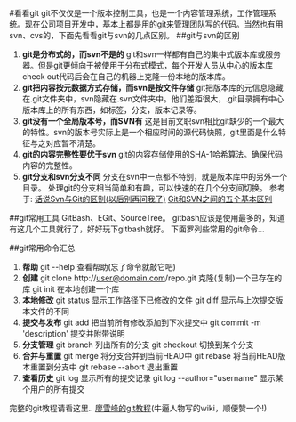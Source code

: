 #看看git
git不仅仅是一个版本控制工具，也是一个内容管理系统，工作管理系统。现在公司项目开发中，基本上都是用的git来管理团队写的代码。当然也有用svn、cvs的，下面先看看git与svn的几点区别。
##git与svn的区别
1. **git是分布式的，而svn不是的**
git和svn一样都有自己的集中式版本库或服务器。但是git更倾向于被使用于分布式模式，每个开发人员从中心的版本库check out代码后会在自己的机器上克隆一份本地的版本库。
2. **git把内容按元数据方式存储，而svn是按文件存储**
git把版本库的元信息隐藏在.git文件夹中，svn隐藏在.svn文件夹中。他们差距很大，.git目录拥有中心版本库上的所有东西，如标签，分支，版本记录等。
3. **git没有一个全局版本号，而SVN有**
这是目前文职svn相比git缺少的一个最大的特性。svn的版本号实际上是一个相应时间的源代码快照，git里面是什么特征与之对应暂不清楚。
4. **git的内容完整性要优于svn**
git的内容存储使用的SHA-1哈希算法。确保代码内容的完整性。
5. **git分支和svn分支不同**
分支在svn中一点都不特别，就是版本库中的另外一个目录。
处理git的分支相当简单和有趣，可以快速的在几个分支间切换。
参考于: 
[话说Svn与Git的区别(以后别再问我了)](http://www.jianshu.com/p/bfec042349ca)
[Git和SVN之间的五个基本区别](http://www.jianshu.com/p/bfec042349ca)

##git常用工具
GitBash、EGit、SourceTree。
gitbash应该是使用最多的，知道有这几个工具就行了，好好玩下gitbash就好。
下面罗列些常用的git命令...

##git常用命令汇总

 1. **帮助**
git --help
查看帮助(忘了命令就敲它吧)
 2. **创建**
git clone http://user@domain.com/repo.git 
克隆(复制)一个已存在的库
git init
在本地创建一个库
 3. **本地修改**
git status 
显示工作路径下已修改的文件
git diff
显示与上次提交版本文件的不同
 4. **提交与发布**
git add 
把当前所有修改添加到下次提交中
git commit -m 'description'
提交并附带说明
 5. **分支管理**
git branch
列出所有的分支
git checkout <branch>
切换到某个分支
 6. **合并与重置**
git merge <branch>
将分支合并到当前HEAD中
git rebase <branch>
将当前HEAD版本重置到分支中
git rebase --abort
退出重置
 7. **查看历史**
git log
显示所有的提交记录
git log --author="username"
显示某个用户的所有提交

  完整的git教程请看这里..
[廖雪峰的git教程](http://www.liaoxuefeng.com/wiki/0013739516305929606dd18361248578c67b8067c8c017b000/)(牛逼人物写的wiki，顺便赞一个!)